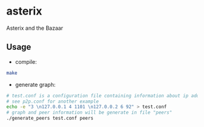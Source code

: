 # asterix
Asterix and the Bazaar

## Usage
* compile: 
```bash
make
```
* generate graph: 
```bash
# test.conf is a configuration file containing information about ip address/port/etc
# see p2p.conf for another example
echo -e "3 \n127.0.0.1 4 1101 \n127.0.0.2 6 92" > test.conf
# graph and peer information will be generate in file "peers"
./generate_peers test.conf peers
```
